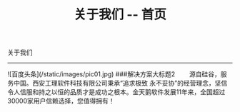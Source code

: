 ﻿---
layout: about
title: "关于我们 -- 首页"
categories: [aboutcenter]
---
关于我们
<hr/>
![百度头条](/static/images/pic01.jpg)
###解决方案大标题2
&emsp;&emsp;源自硅谷，服务中国。西安工理软件科技有限公司秉承“追求极致 永不妥协”的经营理念，坚信令人信服和持之以恒的品质才是成功之根本。金天鹅软件发展11年来，全国超过30000家用户信赖选择，您值得拥有！
